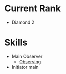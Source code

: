 # Current Rank
- Diamond 2

# Skills

- Main Observer
  - [Observing](https://sineontan.github.io/Observing)
- Initiator main

